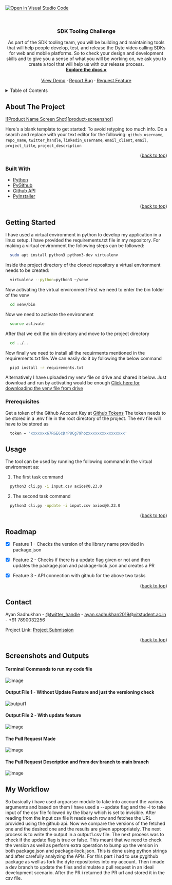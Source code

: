 [![Open in Visual Studio Code](https://classroom.github.com/assets/open-in-vscode-c66648af7eb3fe8bc4f294546bfd86ef473780cde1dea487d3c4ff354943c9ae.svg)](https://classroom.github.com/online_ide?assignment_repo_id=7942733&assignment_repo_type=AssignmentRepo)
<div id="top"></div>
<!--
*** Thanks for checking out the Best-README-Template. If you have a suggestion
*** that would make this better, please fork the repo and create a pull request
*** or simply open an issue with the tag "enhancement".
*** Don't forget to give the project a star!
*** Thanks again! Now go create something AMAZING! :D
-->



<!-- PROJECT SHIELDS -->
<!--
*** I'm using markdown "reference style" links for readability.
*** Reference links are enclosed in brackets [ ] instead of parentheses ( ).
*** See the bottom of this document for the declaration of the reference variables
*** for contributors-url, forks-url, etc. This is an optional, concise syntax you may use.
*** https://www.markdownguide.org/basic-syntax/#reference-style-links
-->

<!-- PROJECT LOGO -->
<br />
<div align="center">
<!--   <a href="https://github.com/github_username/repo_name">
    <img src="images/logo.png" alt="Logo" width="80" height="80">
  </a> -->

<h3 align="center">SDK Tooling Challenge</h3>

  <p align="center">
    As part of the SDK tooling team, you will be building and maintaining tools that will help people develop, test, and release the Dyte video calling SDKs for web and mobile platforms. So to check your design and development skills and to give you a sense of what you will be working on, we ask you to create a tool that will help us with our release process.
    <br />
    <a href="https://github.com/github_username/repo_name"><strong>Explore the docs »</strong></a>
    <br />
    <br />
    <a href="https://github.com/dyte-submissions/dyte-vit-2022-ayan2809">View Demo</a>
    ·
    <a href="https://github.com/dyte-submissions/dyte-vit-2022-ayan2809">Report Bug</a>
    ·
    <a href="https://github.com/dyte-submissions/dyte-vit-2022-ayan2809/issues">Request Feature</a>
  </p>
</div>



<!-- TABLE OF CONTENTS -->
<details>
  <summary>Table of Contents</summary>
  <ol>
    <li>
      <a href="#about-the-project">About The Project</a>
      <ul>
        <li><a href="#built-with">Built With</a></li>
      </ul>
    </li>
    <li>
      <a href="#getting-started">Getting Started</a>
      <ul>
        <li><a href="#prerequisites">Prerequisites</a></li>
        <li><a href="#installation">Installation</a></li>
      </ul>
    </li>
    <li><a href="#usage">Usage</a></li>
    <li><a href="#roadmap">Roadmap</a></li>
    <li><a href="#contact">Contact</a></li>
    <li><a href="#my workflow">My Workflow</a></li>
  </ol>
</details>



<!-- ABOUT THE PROJECT -->
## About The Project

[![Product Name Screen Shot][product-screenshot]](https://example.com)

Here's a blank template to get started: To avoid retyping too much info. Do a search and replace with your text editor for the following: `github_username`, `repo_name`, `twitter_handle`, `linkedin_username`, `email_client`, `email`, `project_title`, `project_description`

<p align="right">(<a href="#top">back to top</a>)</p>



### Built With

* [Python](https://www.python.org/)
* [PyGithub](https://pygithub.readthedocs.io)
* [Github API](https://api.github.com)
* [PyInstaller](https://pypi.org/project/pyinstaller)

<p align="right">(<a href="#top">back to top</a>)</p>

<!-- GETTING STARTED -->
## Getting Started
I have used a virtual environment in python to develop my application in a linux setup. I have provided the requirements.txt file in my repository. For making a virtual environment the following steps can be followed:
  ```bash
    sudo apt install python3 python3-dev virtualenv
  ```
  Inside the project directory of the cloned repository a virtual environment needs to be created:
  ```bash
    virtualenv --python=python3 ~/venv
  ```
  Now activating the virtual environment
  First we need to enter the bin folder of the venv
  ```bash
    cd venv/bin
  ```
  Now we need to activate the environment
  ```bash
    source activate
  ```
  After that we exit the bin directory and move to the project directory
  ```bash
    cd ../..
  ```
  Now finally we need to install all the requirments mentioned in the requirements.txt file. We can easily do it by following the below command
  ```bash
    pip3 install -r requirements.txt
  ```
  
  Alternatively I have uploaded my venv file on drive and shared it below. Just download and run by activating would be enough
  [Click here for downloading the venv file from drive](https://drive.google.com/drive/folders/1Ku9ztcLCIPp-x1ewlVusYLbFO7SwAxxm?usp=sharing)
  

### Prerequisites
Get a token of the Github Account Key at [Github Tokens](https://github.com/settings/tokens)
The token needs to be stored in a .env file in the root directory of the project. The env file will have to be stored as
```bash
  token = 'xxxxxxx67RGE6cDrP8Cg79hozxxxxxxxxxxxxxxxx'
```

## Usage

The tool can be used by running the following command in the virtual environment as:

1. The first task command
```bash
  python3 cli.py -i input.csv axios@0.23.0
```

2. The second task command
```bash
  python3 cli.py -update -i input.csv axios@0.23.0
```

<p align="right">(<a href="#top">back to top</a>)</p>



<!-- ROADMAP -->
## Roadmap

- [x] Feature 1 - Checks the version of the library name provided in package.json
- [x] Feature 2 - Checks if there is a update flag given or not and then updates the package.json and package-lock.json and creates a PR
- [x] Feature 3 - API connection with github for the above two tasks


<p align="right">(<a href="#top">back to top</a>)</p>


<!-- CONTACT -->
## Contact

Ayan Sadhukhan - [@twitter_handle](https://twitter.com/ayannn01) - ayan.sadhukhan2019@vitstudent.ac.in - +91 7890032256

Project Link: [Project Submission](https://github.com/dyte-submissions/dyte-vit-2022-ayan2809)

<p align="right">(<a href="#top">back to top</a>)</p>

## Screenshots and Outputs
#### Terminal Commands to run my code file
![image](https://user-images.githubusercontent.com/42286904/171459158-cd125254-f4f0-4b6c-96b0-d747e69e4aa6.png)

#### Output File 1 - Without Update Feature and just the versioning check
![output1](https://user-images.githubusercontent.com/42286904/171460290-03e70969-4310-4af2-b467-3c20ad5e6c5a.png)
 
#### Output File 2 - With update feature
![image](https://user-images.githubusercontent.com/42286904/171459383-cad006fc-c4ec-45c3-8a2e-1de16034dd82.png)

#### The Pull Request Made
![image](https://user-images.githubusercontent.com/42286904/171459696-243d37a7-56c6-4d1d-b017-cd22aff97932.png)

#### The Pull Request Description and from dev branch to main branch
![image](https://user-images.githubusercontent.com/42286904/171459808-d074c532-ff38-4865-ad66-de8d80301e43.png)

## My Workflow
So basically i have used argparser module to take into account the various arguments and based on them i have used a --update flag and the -i to take input of the csv file followed by the libary which is set to invisible. After reading from the input csv file it reads each row and fetches the URL provided using the github api. Now we compare the versions of the fetched one and the desired one and the results are given appropriately. The next process is to write the output in a output1.csv file. The next process was to check if the update flag is true or false. This meant that we need to check the version as well as perform extra operation to bump up the version in both package.json and package-lock.json. This is done using python strings and after carefully analyzing the APIs. For this part i had to use pygithub package as well as fork the dyte repositories into my account. Then i made a dev branch to update the files and simulate a pull request in an ideal development scenario. After the PR i returned the PR url and stored it in the csv file.

